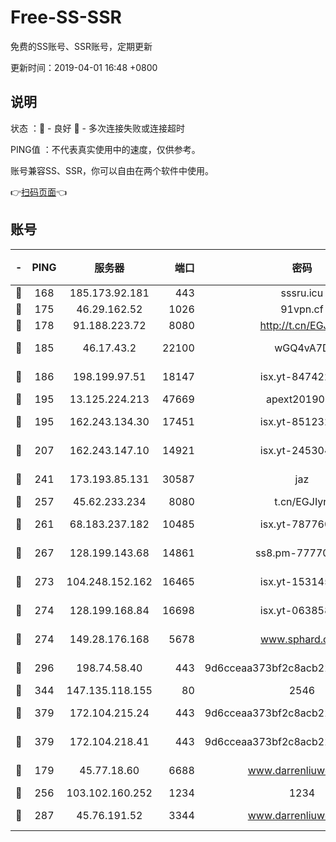 # Free-SS-SSR

免费的SS账号、SSR账号，定期更新

更新时间：2019-04-01 16:48 +0800

## 说明

状态     ：🙂 - 良好 🙁 - 多次连接失败或连接超时

PING值   ：不代表真实使用中的速度，仅供参考。

账号兼容SS、SSR，你可以自由在两个软件中使用。

👉[扫码页面](https://liesauer.github.io/Free-SS-SSR/)👈

## 账号

|-|PING|服务器|端口|密码|加密方式|区域|
|:----:|:----:|:-----:|-----:|:----:|:----:|:----:|
|🙂|168|185.173.92.181|443|sssru.icu|rc4-md5|RU|
|🙂|175|46.29.162.52|1026|91vpn.cf|rc4-md5|RU|
|🙂|178|91.188.223.72|8080|http://t.cn/EGJIyrl|rc4-md5|RU|
|🙂|185|46.17.43.2|22100|wGQ4vA7D|aes-256-gcm|RU|
|🙂|186|198.199.97.51|18147|isx.yt-84742242|aes-256-cfb|US|
|🙂|195|13.125.224.213|47669|apext2019001|chacha20|KR|
|🙂|195|162.243.134.30|17451|isx.yt-85123284|aes-256-cfb|US|
|🙂|207|162.243.147.10|14921|isx.yt-24530489|aes-256-cfb|US|
|🙂|241|173.193.85.131|30587|jaz|aes-256-cfb|US|
|🙂|257|45.62.233.234|8080|t.cn/EGJIyrl|rc4-md5|CA|
|🙂|261|68.183.237.182|10485|isx.yt-78776006|aes-256-cfb|SG|
|🙂|267|128.199.143.68|14861|ss8.pm-77770348|aes-256-cfb|SG|
|🙂|273|104.248.152.162|16465|isx.yt-15314560|aes-256-cfb|SG|
|🙂|274|128.199.168.84|16698|isx.yt-06385853|aes-256-cfb|SG|
|🙂|274|149.28.176.168|5678|www.sphard.com|aes-256-cfb|SG|
|🙂|296|198.74.58.40|443|9d6cceaa373bf2c8acb22e60b6a58be6|aes-256-cfb|US|
|🙂|344|147.135.118.155|80|2546|chacha20|US|
|🙂|379|172.104.215.24|443|9d6cceaa373bf2c8acb22e60b6a58be6|aes-256-cfb|US|
|🙂|379|172.104.218.41|443|9d6cceaa373bf2c8acb22e60b6a58be6|aes-256-cfb|US|
|🙂|179|45.77.18.60|6688|www.darrenliuwei.com|aes-256-cfb|JP|
|🙂|256|103.102.160.252|1234|1234|rc4-md5|JP|
|🙂|287|45.76.191.52|3344|www.darrenliuwei.com|aes-256-cfb|AU|
